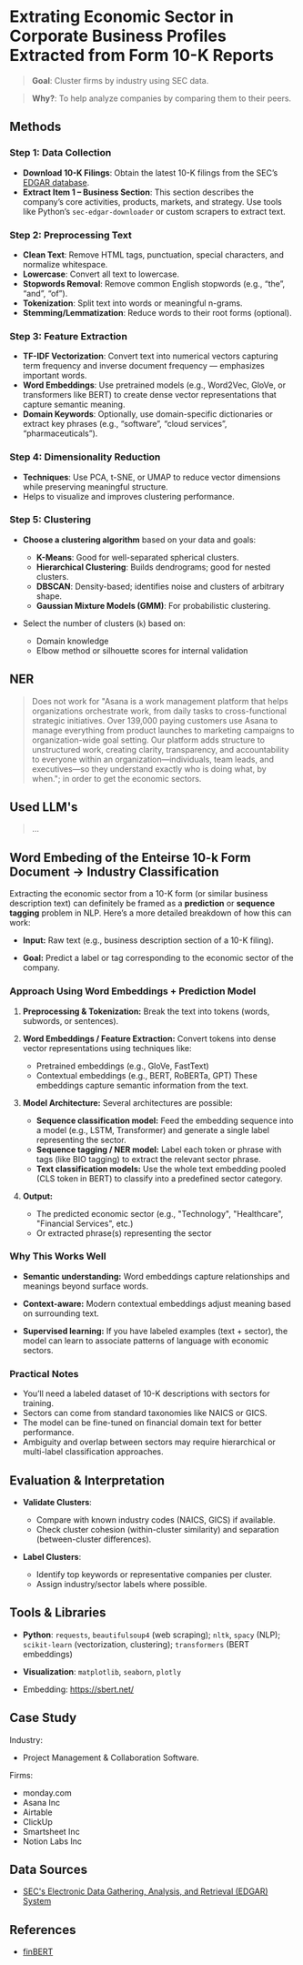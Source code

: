 # Extrating  Economic Sector in  Corporate Business Profiles Extracted from Form 10-K Reports

> **Goal**: Cluster firms by industry using SEC data.

> **Why?**: To help analyze companies by comparing them to their peers.

## Methods

### Step 1: **Data Collection**

* **Download 10-K Filings**: Obtain the latest 10-K filings from the SEC’s [EDGAR database](https://www.sec.gov/edgar/searchedgar/companysearch).
* **Extract Item 1 – Business Section**: This section describes the company’s core activities, products, markets, and strategy. Use tools like Python’s `sec-edgar-downloader` or custom scrapers to extract text.

### Step 2: **Preprocessing Text**

* **Clean Text**: Remove HTML tags, punctuation, special characters, and normalize whitespace.
* **Lowercase**: Convert all text to lowercase.
* **Stopwords Removal**: Remove common English stopwords (e.g., “the”, “and”, “of”).
* **Tokenization**: Split text into words or meaningful n-grams.
* **Stemming/Lemmatization**: Reduce words to their root forms (optional).

### Step 3: **Feature Extraction**

* **TF-IDF Vectorization**: Convert text into numerical vectors capturing term frequency and inverse document frequency — emphasizes important words.
* **Word Embeddings**: Use pretrained models (e.g., Word2Vec, GloVe, or transformers like BERT) to create dense vector representations that capture semantic meaning.
* **Domain Keywords**: Optionally, use domain-specific dictionaries or extract key phrases (e.g., “software”, “cloud services”, “pharmaceuticals”).

### Step 4: **Dimensionality Reduction**

* **Techniques**: Use PCA, t-SNE, or UMAP to reduce vector dimensions while preserving meaningful structure.
* Helps to visualize and improves clustering performance.

### Step 5: **Clustering**

* **Choose a clustering algorithm** based on your data and goals:

  * **K-Means**: Good for well-separated spherical clusters.
  * **Hierarchical Clustering**: Builds dendrograms; good for nested clusters.
  * **DBSCAN**: Density-based; identifies noise and clusters of arbitrary shape.
  * **Gaussian Mixture Models (GMM)**: For probabilistic clustering.
* Select the number of clusters (`k`) based on:

  * Domain knowledge
  * Elbow method or silhouette scores for internal validation

## NER

> Does not work for "Asana is a work management platform that helps organizations orchestrate work, from daily tasks to cross-functional strategic initiatives. Over 139,000 paying customers use Asana to manage everything from product launches to marketing campaigns to organization-wide goal setting. Our platform adds structure to unstructured work, creating clarity, transparency, and accountability to everyone within an organization—individuals, team leads, and executives—so they understand exactly who is doing what, by when."; in order to get the economic sectors.

## Used LLM's

> ...

## Word Embeding of the Enteirse 10-k Form Document -> Industry Classification

Extracting the economic sector from a 10-K form (or similar business description text) can definitely be framed as a **prediction** or **sequence tagging** problem in NLP. Here’s a more detailed breakdown of how this can work:

* **Input:**
  Raw text (e.g., business description section of a 10-K filing).

* **Goal:**
  Predict a label or tag corresponding to the economic sector of the company.

### Approach Using Word Embeddings + Prediction Model

1. **Preprocessing & Tokenization:**
   Break the text into tokens (words, subwords, or sentences).

2. **Word Embeddings / Feature Extraction:**
   Convert tokens into dense vector representations using techniques like:

   * Pretrained embeddings (e.g., GloVe, FastText)
   * Contextual embeddings (e.g., BERT, RoBERTa, GPT)
     These embeddings capture semantic information from the text.

3. **Model Architecture:**
   Several architectures are possible:

   * **Sequence classification model:**
     Feed the embedding sequence into a model (e.g., LSTM, Transformer) and generate a single label representing the sector.
   * **Sequence tagging / NER model:**
     Label each token or phrase with tags (like BIO tagging) to extract the relevant sector phrase.
   * **Text classification models:**
     Use the whole text embedding pooled (CLS token in BERT) to classify into a predefined sector category.

4. **Output:**

   * The predicted economic sector (e.g., "Technology", "Healthcare", "Financial Services", etc.)
   * Or extracted phrase(s) representing the sector

### Why This Works Well

* **Semantic understanding:**
  Word embeddings capture relationships and meanings beyond surface words.

* **Context-aware:**
  Modern contextual embeddings adjust meaning based on surrounding text.

* **Supervised learning:**
  If you have labeled examples (text + sector), the model can learn to associate patterns of language with economic sectors.

### Practical Notes

* You’ll need a labeled dataset of 10-K descriptions with sectors for training.
* Sectors can come from standard taxonomies like NAICS or GICS.
* The model can be fine-tuned on financial domain text for better performance.
* Ambiguity and overlap between sectors may require hierarchical or multi-label classification approaches.

## **Evaluation & Interpretation**

* **Validate Clusters**:

  * Compare with known industry codes (NAICS, GICS) if available.
  * Check cluster cohesion (within-cluster similarity) and separation (between-cluster differences).
* **Label Clusters**:

  * Identify top keywords or representative companies per cluster.
  * Assign industry/sector labels where possible.

## Tools & Libraries

* **Python**: `requests`, `beautifulsoup4` (web scraping); `nltk`, `spacy` (NLP); `scikit-learn` (vectorization, clustering); `transformers` (BERT embeddings)

* **Visualization**: `matplotlib`, `seaborn`, `plotly`

* Embedding: https://sbert.net/

## Case Study

Industry:

* Project Management & Collaboration Software.

Firms:

* monday.com
* Asana Inc
* Airtable
* ClickUp
* Smartsheet Inc
* Notion Labs Inc

## Data Sources

- [SEC's Electronic Data Gathering, Analysis, and Retrieval (EDGAR) System](https://www.sec.gov/search-filings)

## References

- [finBERT](https://github.com/ProsusAI/finBERT)